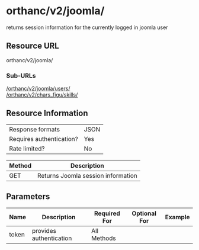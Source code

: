 
# orthanc/v2/joomla/
returns session information for the currently logged in joomla user

## Resource URL
orthanc/v2/joomla/

### Sub-URLs
[/orthanc/v2/joomla/users/](/v2/joomla/users/README.md)  
[/orthanc/v2/chars_figu/skills/](/v2/joomla/groups/README.md)

## Resource Information
|                          |      |
| ------------------------ | ---- |
| Response formats         | JSON |
| Requires authentication? | Yes  |
| Rate limited?            | No   |

| Method | Description                        |
| ------ | ---------------------------------- |
| GET    | Returns Joomla session information |

## Parameters
| Name  | Description             | Required For | Optional For | Example |
| ----- | ----------------------- | ------------ | ------------ | ------- |
| token | provides authentication | All Methods  |              |         |
